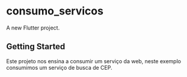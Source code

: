 # consumo_servicos

A new Flutter project.

## Getting Started

Este projeto nos ensina a consumir um serviço da web, neste exemplo consumimos 
um serviço de busca de CEP.
